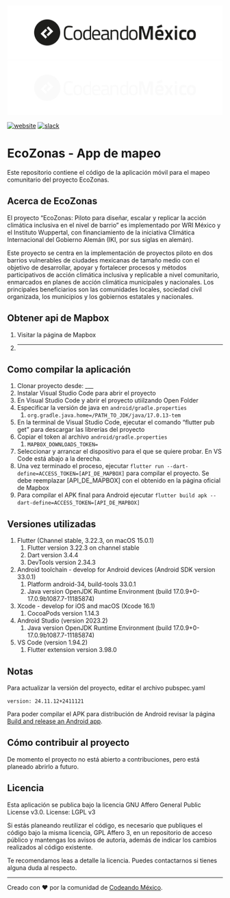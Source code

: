 ![Logo Codeando México](/recursos/imagenes/logo-cmx.svg#gh-light-mode-only)
![Logo Codeando México](/recursos/imagenes/logo-cmx-blanco.svg#gh-dark-mode-only)

[![website](https://img.shields.io/badge/website-CodeandoMexico-00D88E.svg)](http://www.codeandomexico.org/)
[![slack](https://img.shields.io/badge/slack-CodeandoMexico-EC0E4F.svg)](http://slack.codeandomexico.org/)


# EcoZonas - App de mapeo

Este repositorio contiene el código de la aplicación móvil para el mapeo comunitario del proyecto EcoZonas.

## Acerca de EcoZonas

El proyecto “EcoZonas: Piloto para diseñar, escalar y replicar la acción climática inclusiva en el nivel de barrio” es implementado por WRI México y el Instituto Wuppertal, con financiamiento de la iniciativa Climática Internacional del Gobierno Alemán (IKI, por sus siglas en alemán).

Este proyecto se centra en la implementación de proyectos piloto en dos barrios vulnerables de ciudades mexicanas de tamaño medio con el objetivo de desarrollar, apoyar y fortalecer procesos y métodos participativos de acción climática inclusiva y replicable a nivel comunitario, enmarcados en planes de acción climática municipales y nacionales. Los principales beneficiarios son las comunidades locales, sociedad civil organizada, los municipios y los gobiernos estatales y nacionales.

## Obtener api de Mapbox
1. Visitar la página de Mapbox
2. ___

## Como compilar la aplicación
1. Clonar proyecto desde: ___
2. Instalar Visual Studio Code para abrir el proyecto
3. En Visual Studio Code y abrir el proyecto utiilzando Open Folder
4. Especificar la versión de java en `android/gradle.properties`
   1. `org.gradle.java.home=/PATH_TO_JDK/java/17.0.13-tem`
5. En la terminal de Visual Studio Code, ejecutar el comando “flutter pub get” para descargar las librerías del proyecto
6. Copiar el token al archivo `android/gradle.properties`
   1. `MAPBOX_DOWNLOADS_TOKEN=`
7. Seleccionar y arrancar el dispositivo para el que se quiere probar. En VS Code está abajo a la derecha.
8. Una vez terminado el proceso, ejecutar `flutter run --dart-define=ACCESS_TOKEN=[API_DE_MAPBOX]` para compilar el proyecto. Se debe reemplazar [API_DE_MAPBOX] con el obtenido en la página oficial de Mapbox
9. Para compilar el APK final para Android ejecutar `flutter build apk --dart-define=ACCESS_TOKEN=[API_DE_MAPBOX]`

## Versiones utilizadas
1. Flutter (Channel stable, 3.22.3, on macOS 15.0.1)
    1. Flutter version 3.22.3 on channel stable
    2. Dart version 3.4.4
    3. DevTools version 2.34.3
2. Android toolchain - develop for Android devices (Android SDK version 33.0.1)
    1. Platform android-34, build-tools 33.0.1
    2. Java version OpenJDK Runtime Environment (build 17.0.9+0-17.0.9b1087.7-11185874)
3. Xcode - develop for iOS and macOS (Xcode 16.1)
    1. CocoaPods version 1.14.3
4. Android Studio (version 2023.2)
    1. Java version OpenJDK Runtime Environment (build 17.0.9+0-17.0.9b1087.7-11185874)
5. VS Code (version 1.94.2)
    1. Flutter extension version 3.98.0

## Notas

Para actualizar la versión del proyecto, editar el archivo pubspec.yaml

```
version: 24.11.12+2411121
```

Para poder compilar el APK para distribución de Android revisar la página [Build and release an Android app](https://docs.flutter.dev/deployment/android).

## Cómo contribuir al proyecto

De momento el proyecto no está abierto a contribuciones, pero está planeado abrirlo a futuro.

## Licencia

Esta aplicación se publica bajo la licencia GNU Affero General Public License v3.0. License: LGPL v3

Si estás planeando reutilizar el código, es necesario que publiques el código bajo la misma licencia, GPL Affero 3, en un repositorio de acceso público y mantengas los avisos de autoría, además de indicar los cambios realizados al código existente.

Te recomendamos leas a detalle la licencia. Puedes contactarnos si tienes alguna duda al respecto.

---

Creado con ❤️ por la comunidad de [Codeando México](http://www.codeandomexico.org).
